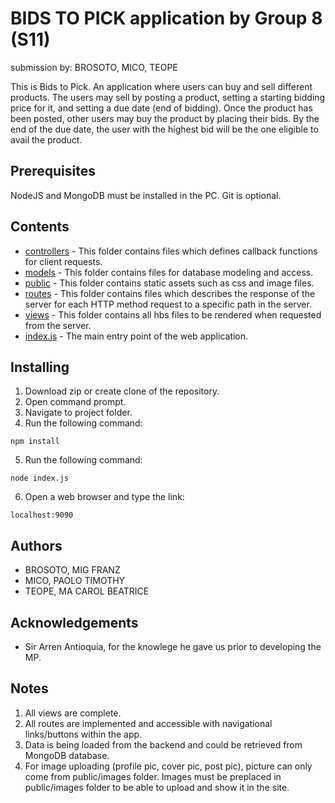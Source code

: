 # BIDS TO PICK application by Group 8 (S11)
submission by: BROSOTO, MICO, TEOPE <br>

This is Bids to Pick. An application where users can buy and sell different products. The users may sell by posting a product, setting a starting bidding price for it, and setting a due date (end of bidding). Once the product has been posted, other users may buy the product by placing their bids. By the end of the due date, the user with the highest bid will be the one eligible to avail the product. 

## Prerequisites
NodeJS and MongoDB must be installed in the PC. Git is optional.

## Contents
* [controllers](https://github.com/ccapdev1920T2/s11g8/tree/master/controllers) - This folder contains files which defines callback functions for client requests.
* [models](https://github.com/ccapdev1920T2/s11g8/tree/master/models) - This folder contains files for database modeling and access.
* [public](https://github.com/ccapdev1920T2/s11g8/tree/master/public) - This folder contains static assets such as css and image files.
* [routes](https://github.com/ccapdev1920T2/s11g8/tree/master/routes) - This folder contains files which describes the response of the server for each HTTP method request to a specific path in the server.
* [views](https://github.com/ccapdev1920T2/s11g8/tree/master/views) - This folder contains all hbs files to be rendered when requested from the server.
* [index.js](https://github.com/ccapdev1920T2/s11g8/blob/master/index.js) - The main entry point of the web application.

## Installing
1. Download zip or create clone of the repository.
2. Open command prompt.
3. Navigate to project folder.
4. Run the following command:
```
npm install
```
5. Run the following command:
```
node index.js
```
6. Open a web browser and type the link:
```
localhost:9090
```

## Authors
* BROSOTO, MIG FRANZ
* MICO, PAOLO TIMOTHY
* TEOPE, MA CAROL BEATRICE

## Acknowledgements
* Sir Arren Antioquia, for the knowlege he gave us prior to developing the MP.

## Notes
1) All views are complete.
2) All routes are implemented and accessible with navigational links/buttons within the app. 
3) Data is being loaded from the backend and could be retrieved from MongoDB database.
4) For image uploading (profile pic, cover pic, post pic), picture can only come from public/images folder. Images must be preplaced in public/images folder to be able to upload and show it in the site. 
